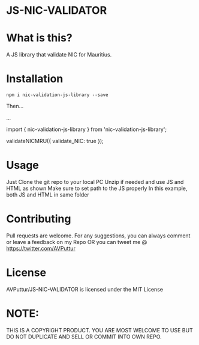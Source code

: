 # JS-NIC-VALIDATOR

# What is this?

A JS library that validate NIC for Mauritius.

# Installation

`npm i nic-validation-js-library --save`

Then...

...

import { nic-validation-js-library } from 'nic-validation-js-library';

validateNICMRU({
  validate_NIC: true
}); 


# Usage
 
Just Clone the git repo to your local PC
Unzip if needed and use JS and HTML as shown
Make sure to set path to the JS properly
In this example, both JS and HTML in same folder


# Contributing

Pull requests are welcome. For any suggestions, you can always comment or leave a feedback on my Repo
OR you can tweet me @ https://twitter.com/AVPuttur

# License

AVPuttur/JS-NIC-VALIDATOR is licensed under the MIT License

# NOTE:
 
THIS IS A COPYRIGHT PRODUCT. YOU ARE MOST WELCOME TO USE BUT DO NOT DUPLICATE AND SELL OR COMMIT INTO OWN REPO.
